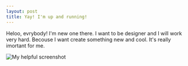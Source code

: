 ```yaml
---
layout: post
title: Yay! I'm up and running!
---
```

Heloo, evrybody! I'm new one there. I want to be designer and I will work very hard. Becouse I want create something new and cool. It's really imortant for me. 

![My helpful screenshot](http://cdn.shopify.com/s/files/1/0185/5092/products/persons-0016_large.png?v=1369543588)




